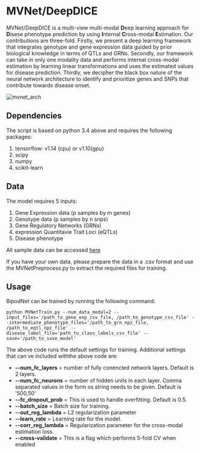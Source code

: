 # MVNet/DeepDICE

MVNet/DeepDICE is a multi-view multi-modal **D**eep learning approach for **D**isese phenotype prediction by using **I**nternal **C**ross-modal **E**stimation. Our contributions are three-fold. Firstly, we present a deep learning framework that integrates genotype and gene expression data guided by prior biological knowledge in terms of QTLs and GRNs. Secondly, our framework can take in only one modality data and performs internal cross-modal estimation by learning linear transformations and uses the estimated values for disease prediction. Thirdly, we decipher the black box nature of the neural network architecture to identify and prioritize genes and SNPs that contribute towards disease onset. 


<!--![DeepDICE Architecture](https://user-images.githubusercontent.com/18314073/124612169-bc616880-de37-11eb-969a-16dc36ca0767.png)-->
<!--![bipodnet_architecture](https://user-images.githubusercontent.com/18314073/125311395-fed3eb00-e2f8-11eb-9719-289f396bd496.png)-->
![mvnet_arch](https://user-images.githubusercontent.com/18314073/141710663-6184ebd6-90e3-49cf-81a8-1c5d99f1a055.png)


## Dependencies
The script is based on python 3.4 above and requires the following packages:
1. tensorflow: v1.14 (cpu) or v1.10(gpu)
2. scipy
3. numpy
4. scikit-learn

## Data
The model requires 5 inputs:
1. Gene Expression data (p samples by m genes)
2. Genotype data (p samples by n snps)
3. Gene Regulatory Networks (GRNs)
4. expression Quantitavie Trait Loci (eQTLs)
5. Disease phenotype

All sample data can be accessed [here](http://resource.psychencode.org)

If you have your own data, please prepare the data in a .csv format and use the MVNetPreprocess.py to extract the required files for training.

## Usage
BipodNet can be trained by running the following command:

```
python MVNetTrain.py --num_data_modal=2 --input_files='/path_to_gene_exp_csv_file, /path_to_genotype_csv_file' --intermediate_phenotype_files='/path_to_grn_npz_file, /path_to_eqtl_npz_file' --disease_label_file='path_to_class_labels_csv_file' --save='/path_to_save_model'
```

The above code runs the default settings for training. Additional settings that can ve included withthe above code are:
* **--num_fc_layers** = number of fully conencted network layers. Default is 2 layers.
* **--num_fc_neurons** = number of hidden units in each layer. Comma separated values in the form os string needs to be given. Default is '500,50'
* **--fc_dropout_prob** = This is used to handle overfitting. Default is 0.5.
* **--batch_size** = Batch size for training.
* **--out_reg_lambda** = L2 regularization parameter
* **--learn_rate** = Learning rate for the model.
* **--corr_reg_lambda** = Regularization parameter for the cross-modal estimation loss.
* **--cross-validate** = This is a flag which performs 5-fold CV when enabled
